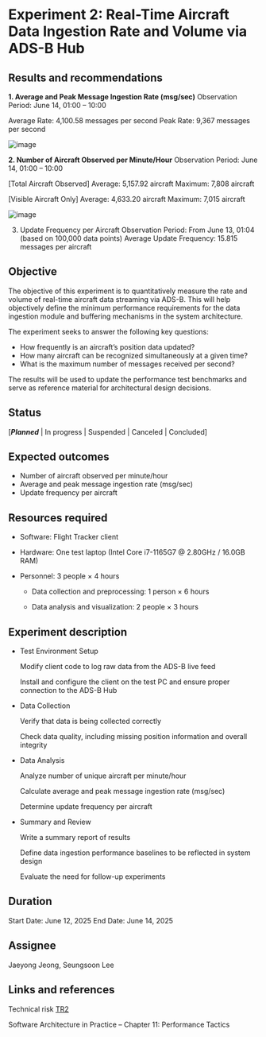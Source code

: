 # Experiment 2: Real-Time Aircraft Data Ingestion Rate and Volume via ADS-B Hub 


## Results and recommendations 
**1. Average and Peak Message Ingestion Rate (msg/sec)**
Observation Period: June 14, 01:00 – 10:00

Average Rate: 4,100.58 messages per second
Peak Rate: 9,367 messages per second

![image](https://github.com/user-attachments/assets/d80f5a90-71a4-4ba3-8c8d-73a85ca57504)

**2. Number of Aircraft Observed per Minute/Hour**
Observation Period: June 14, 01:00 – 10:00

[Total Aircraft Observed]
Average: 5,157.92 aircraft
Maximum: 7,808 aircraft

[Visible Aircraft Only]
Average: 4,633.20 aircraft
Maximum: 7,015 aircraft

![image](https://github.com/user-attachments/assets/d548447e-fe80-4adc-8d58-edf3f19ac02f)

3. Update Frequency per Aircraft
Observation Period: From June 13, 01:04 (based on 100,000 data points)
Average Update Frequency: 15.815 messages per aircraft

## Objective 
The objective of this experiment is to quantitatively measure the rate and volume of real-time aircraft data streaming via ADS-B.
This will help objectively define the minimum performance requirements for the data ingestion module and buffering mechanisms in the system architecture.

The experiment seeks to answer the following key questions:

- How frequently is an aircraft’s position data updated?
- How many aircraft can be recognized simultaneously at a given time?
- What is the maximum number of messages received per second?

 The results will be used to update the performance test benchmarks and serve as reference material for architectural design decisions.

## Status
[***Planned*** | In progress | Suspended | Canceled | Concluded]

## Expected outcomes
 - Number of aircraft observed per minute/hour
 - Average and peak message ingestion rate (msg/sec)
 - Update frequency per aircraft

## Resources required
 - Software: Flight Tracker client

 - Hardware: One test laptop (Intel Core i7-1165G7 @ 2.80GHz / 16.0GB RAM)

 - Personnel: 3 people × 4 hours
   
   - Data collection and preprocessing: 1 person × 6 hours
   
   - Data analysis and visualization: 2 people × 3 hours

## Experiment description
- Test Environment Setup

  Modify client code to log raw data from the ADS-B live feed
  
  Install and configure the client on the test PC and ensure proper connection to the ADS-B Hub
  
- Data Collection

  Verify that data is being collected correctly

  Check data quality, including missing position information and overall integrity

- Data Analysis

  Analyze number of unique aircraft per minute/hour

  Calculate average and peak message ingestion rate (msg/sec)

  Determine update frequency per aircraft

- Summary and Review

  Write a summary report of results
  
  Define data ingestion performance baselines to be reflected in system design
  
  Evaluate the need for follow-up experiments

## Duration
Start Date: June 12, 2025
End Date: June 14, 2025

## Assignee

Jaeyong Jeong, Seungsoon Lee

## Links and references
Technical risk [TR2](../architectural-drivers.md#technical-risk-assessment)

Software Architecture in Practice – Chapter 11: Performance Tactics
